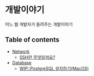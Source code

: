 # 개발이야기

어느 웹 개발자가 들려주는 개발이야기

## Table of contents

- [Network](blog/network)
    - [SSH란 무엇일까요?](blog/network/ssh)
- [Database](blog/database)
    - [WIP::PostgreSQL 설치하기(MacOS)](blog/database/installation(postgres))